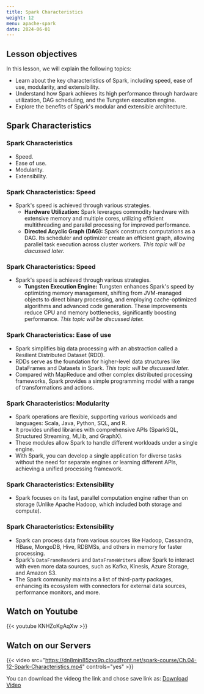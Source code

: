 ```yaml
---
title: Spark Characteristics
weight: 12
menu: apache-spark
date: 2024-06-01
---
```

## Lesson objectives

In this lesson, we will explain the following topics:
- Learn about the key characteristics of Spark, including speed, ease of use, modularity, and extensibility.
- Understand how Spark achieves its high performance through hardware utilization, DAG scheduling, and the Tungsten execution engine.
- Explore the benefits of Spark's modular and extensible architecture.

## Spark Characteristics

### Spark Characteristics

- Speed.
- Ease of use.
- Modularity.
- Extensibility.

### Spark Characteristics: Speed

- Spark's speed is achieved through various strategies.
  - **Hardware Utilization:** Spark leverages commodity hardware with extensive memory and multiple cores, utilizing efficient multithreading and parallel processing for improved performance.
  - **Directed Acyclic Graph (DAG):** Spark constructs computations as a DAG. Its scheduler and optimizer create an efficient graph, allowing parallel task execution across cluster workers. *This topic will be discussed later.*

### Spark Characteristics: Speed

- Spark's speed is achieved through various strategies.
    - **Tungsten Execution Engine:** Tungsten enhances Spark's speed by optimizing memory management, shifting from JVM-managed objects to direct binary processing, and employing cache-optimized algorithms and advanced code generation. These improvements reduce CPU and memory bottlenecks, significantly boosting performance. *This topic will be discussed later.*

### Spark Characteristics: Ease of use

- Spark simplifies big data processing with an abstraction called a Resilient Distributed Dataset (RDD).
- RDDs serve as the foundation for higher-level data structures like DataFrames and Datasets in Spark. *This topic will be discussed later.*
- Compared with MapReduce and other complex distributed processing frameworks, Spark provides a simple programming model with a range of transformations and actions.

### Spark Characteristics: Modularity

- Spark operations are flexible, supporting various workloads and languages: Scala, Java, Python, SQL, and R.
- It provides unified libraries with comprehensive APIs (SparkSQL, Structured Streaming, MLlib, and GraphX).
- These modules allow Spark to handle different workloads under a single engine.
- With Spark, you can develop a single application for diverse tasks without the need for separate engines or learning different APIs, achieving a unified processing framework.

### Spark Characteristics: Extensibility

- Spark focuses on its fast, parallel computation engine rather than on storage (Unlike Apache Hadoop, which included both storage and compute).

### Spark Characteristics: Extensibility

- Spark can process data from various sources like Hadoop, Cassandra, HBase, MongoDB, Hive, RDBMSs, and others in memory for faster processing.
- Spark's `DataFrameReader`s and `DataFrameWriter`s allow Spark to interact with even more data sources, such as Kafka, Kinesis, Azure Storage, and Amazon S3.
- The Spark community maintains a list of third-party packages, enhancing its ecosystem with connectors for external data sources, performance monitors, and more.

## Watch on Youtube

{{< youtube KNHZoKgAqXw >}}

## Watch on our Servers

{{< video src="https://dn8min85zvx9p.cloudfront.net/spark-course/Ch.04-12-Spark-Characteristics.mp4" controls="yes" >}}

You can download the videog the link and chose save link as: [Download Video](https://dn8min85zvx9p.cloudfront.net/spark-course/Ch.04-12-Spark-Characteristics.mp4)

